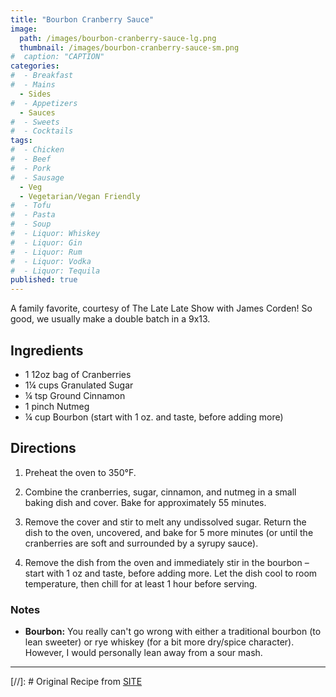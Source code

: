 ```yaml
---
title: "Bourbon Cranberry Sauce"
image: 
  path: /images/bourbon-cranberry-sauce-lg.png
  thumbnail: /images/bourbon-cranberry-sauce-sm.png
#  caption: "CAPTION"
categories:
#  - Breakfast
#  - Mains
  - Sides
#  - Appetizers
  - Sauces
#  - Sweets
#  - Cocktails
tags:
#  - Chicken
#  - Beef
#  - Pork
#  - Sausage
  - Veg
  - Vegetarian/Vegan Friendly
#  - Tofu
#  - Pasta
#  - Soup
#  - Liquor: Whiskey
#  - Liquor: Gin
#  - Liquor: Rum
#  - Liquor: Vodka
#  - Liquor: Tequila
published: true
---
```


A family favorite, courtesy of The Late Late Show with James Corden! So good, we usually make a double batch in a 9x13.

## Ingredients

* 1 12oz bag of Cranberries
* 1¼ cups Granulated Sugar
* ¼ tsp Ground Cinnamon
* 1 pinch Nutmeg
* ¼ cup Bourbon (start with 1 oz. and taste, before adding more)

## Directions


1. Preheat the oven to 350°F.

1. Combine the cranberries, sugar, cinnamon, and nutmeg in a small baking dish and cover. Bake for approximately 55 minutes.

1. Remove the cover and stir to melt any undissolved sugar. Return the dish to the oven, uncovered, and bake for 5 more minutes (or until the cranberries are soft and surrounded by a syrupy sauce).

1. Remove the dish from the oven and immediately stir in the bourbon – start with 1 oz and taste, before adding more. Let the dish cool to room temperature, then chill for at least 1 hour before serving.


### Notes

* **Bourbon:** You really can't go wrong with either a traditional bourbon (to lean sweeter) or rye whiskey (for a bit more dry/spice character). However, I would personally lean away from a sour mash.

---
[//]: # Original Recipe from [SITE](URL)

